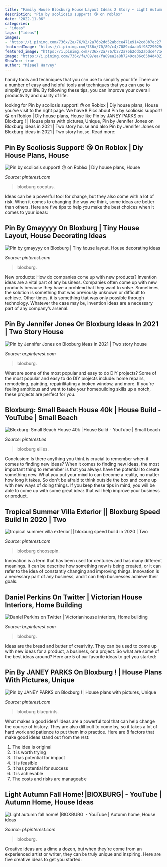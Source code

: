 ```yaml
---
title: "Family House Bloxburg House Layout Ideas 2 Story ~ Light Autumn Fall Home! |bloxburg|"
description: "Pin by scoliosis support! 😘 on roblox"
date: "2022-11-06"
categories:
- "ideas"
tags: ["ideas"]
images:
- "https://i.pinimg.com/736x/2a/76/b2/2a76b2dd52abdce471e9142cd8b7ec27.jpg"
featuredImage: "https://i.pinimg.com/736x/70/89/c4/7089c4aab3f98729029efb896919ec27.jpg"
featured_image: "https://i.pinimg.com/736x/2a/76/b2/2a76b2dd52abdce471e9142cd8b7ec27.jpg"
image: "https://i.pinimg.com/736x/fa/89/ea/fa89ea2a8b7249ca36c65b4d43237941.jpg"
ShowToc: true
author: "Misael Harvey"
---
```



handy tools and techniques that you can use to simplify your life
There are a number of easy and helpful tools and techniques that you can use to simplify your life. By following these tips, you can improve your overall productivity and quality of life.

	

		
looking for Pin by scoliosis support! 😘 on Roblox | Diy house plans, House you've visit to the right page. We have 8 Pics about Pin by scoliosis support! 😘 on Roblox | Diy house plans, House like Pin by JANEY PARKS on Bloxburg ! | House plans with pictures, Unique, Pin by Jennifer Jones on Bloxburg ideas in 2021 | Two story house and also Pin by Jennifer Jones on Bloxburg ideas in 2021 | Two story house. Read more:
		
    
## Pin By Scoliosis Support! 😘 On Roblox | Diy House Plans, House

<img loading=lazy src="https://i.pinimg.com/736x/70/89/c4/7089c4aab3f98729029efb896919ec27.jpg" onerror="this.onerror=null;this.src='https://tse2.mm.bing.net/th?id=OIP.mIqJ-k7sWjxNUoAmwkibUgAAAA&amp;pid=15.1';" alt="Pin by scoliosis support! 😘 on Roblox | Diy house plans, House">

_Source: pinterest.com_

>bloxburg coeptus. 

	

Ideas can be a powerful tool for change, but they also come with a lot of risk. When it comes to changing the way we think, some ideas are better than others. Here are five tips to help you make the best choices when it comes to your ideas: 

    
## Pin By Gmayyyy On Bloxburg | Tiny House Layout, House Decorating Ideas

<img loading=lazy src="https://i.pinimg.com/736x/8b/8f/bd/8b8fbde1499e129c3f4becbe9175ad57.jpg" onerror="this.onerror=null;this.src='https://tse1.mm.bing.net/th?id=OIP.4Rpvl7nDhoFdG5z9jVSd3gHaEM&amp;pid=15.1';" alt="Pin by gmayyyy on Bloxburg | Tiny house layout, House decorating ideas">

_Source: pinterest.com_

>bloxburg. 

	

New products: How do companies come up with new products?
Invention ideas are a vital part of any business. Companies often come up with new products because they have a problem that they want to solve. Sometimes, the solution is something that was previously unknown or difficult to achieve. Other times, it is something that was only possible through technology. Whatever the case may be, invention ideas are a necessary part of any company’s arsenal.

    
## Pin By Jennifer Jones On Bloxburg Ideas In 2021 | Two Story House

<img loading=lazy src="https://i.pinimg.com/736x/d5/8d/9b/d58d9bac85066f1d88e6a9c60f289976.jpg" onerror="this.onerror=null;this.src='https://tse3.mm.bing.net/th?id=OIP.82D-6_P4Cd5LlXcSIhOMIAHaEd&amp;pid=15.1';" alt="Pin by Jennifer Jones on Bloxburg ideas in 2021 | Two story house">

_Source: ar.pinterest.com_

>bloxburg. 

	

What are some of the most popular and easy to do DIY projects?
Some of the most popular and easy to do DIY projects include: home repairs, remodeling, painting, repairilitating a broken window, and more. If you're feeling ambitious and want to take your homebuilding skills up a notch, these projects are perfect for you.

    
## Bloxburg: Small Beach House 40k | House Build - YouTube | Small Beach

<img loading=lazy src="https://i.pinimg.com/736x/2a/76/b2/2a76b2dd52abdce471e9142cd8b7ec27.jpg" onerror="this.onerror=null;this.src='https://tse3.mm.bing.net/th?id=OIP.XQCPIXu6xoGmb2cTAC4SdAHaFj&amp;pid=15.1';" alt="Bloxburg: Small Beach House 40k | House Build - YouTube | Small beach">

_Source: pinterest.es_

>bloxburg ellies. 

	

Conclusion: Is there anything you think is crucial to remember when it comes to finding new ideas?
When it comes to finding new ideas, the most important thing to remember is that you always have the potential to create something new. What you put your mind to can become a reality, no matter how long it takes. So don't be afraid to think outside the box and come up with new ways of doing things. If you keep these tips in mind, you will be able to come up with some great ideas that will help improve your business or product.

    
## Tropical Summer Villa Exterior || Bloxburg Speed Build In 2020 | Two

<img loading=lazy src="https://i.pinimg.com/736x/fa/89/ea/fa89ea2a8b7249ca36c65b4d43237941.jpg" onerror="this.onerror=null;this.src='https://tse3.mm.bing.net/th?id=OIP.0Yiq_YueOZOhAnw29b_NnwHaFj&amp;pid=15.1';" alt="tropical summer villa exterior || bloxburg speed build in 2020 | Two">

_Source: pinterest.com_

>bloxburg choosepin. 

	

Innovation is a term that has been used for centuries and has many different meanings. It can be describe how something new is being created, or it can refer to the idea of constantly changing and improving things. Innovation is a necessary part of any business, and it can help businesses achieve their goals.

    
## Daniel Perkins On Twitter | Victorian House Interiors, Home Building

<img loading=lazy src="https://i.pinimg.com/736x/4e/57/72/4e57722daa977bbf0069aba3d5077a4a.jpg" onerror="this.onerror=null;this.src='https://tse2.mm.bing.net/th?id=OIP.8FNcS2osq8uoEDFCLX6kcgHaH6&amp;pid=15.1';" alt="Daniel Perkins on Twitter | Victorian house interiors, Home building">

_Source: br.pinterest.com_

>bloxburg. 

	

Ideas are the bread and butter of creativity. They can be used to come up with new ideas for a product, a business, or a project. So what are some of the best ideas around? Here are 5 of our favorite ideas to get you started:

    
## Pin By JANEY PARKS On Bloxburg ! | House Plans With Pictures, Unique

<img loading=lazy src="https://i.pinimg.com/736x/11/ab/15/11ab15af0ff0e63b5e492b20282e3aaf.jpg" onerror="this.onerror=null;this.src='https://tse2.mm.bing.net/th?id=OIP.Y3CxKon8MfCmfepRIm9I4gHaEE&amp;pid=15.1';" alt="Pin by JANEY PARKS on Bloxburg ! | House plans with pictures, Unique">

_Source: pinterest.com_

>bloxburg blueprints. 

	

What makes a good idea?
Ideas are a powerful tool that can help change the course of history. They are also difficult to come by, so it takes a lot of hard work and patience to put them into practice. Here are 8 factors that make good ideas stand out from the rest: 
1. The idea is original 
2. It is worth trying 
3. It has potential for impact 
4. It is feasible 
5. It has potential for success 
6. It is achievable 
7. The costs and risks are manageable 

    
## Light Autumn Fall Home! |BlOXBURG| - YouTube | Autumn Home, House Ideas

<img loading=lazy src="https://i.pinimg.com/736x/19/0c/32/190c32e5ae0801a688b11d17f411ae15.jpg" onerror="this.onerror=null;this.src='https://tse1.mm.bing.net/th?id=OIP.t_TXIKcPkYVEZ9IAXtpLAwHaEK&amp;pid=15.1';" alt="Light autumn fall home! |BlOXBURG| - YouTube | Autumn home, House ideas">

_Source: pl.pinterest.com_

>bloxburg. 

	

Creative ideas are a dime a dozen, but when they're come from an experienced artist or writer, they can be truly unique and inspiring. Here are five creative ideas to get you started: 

